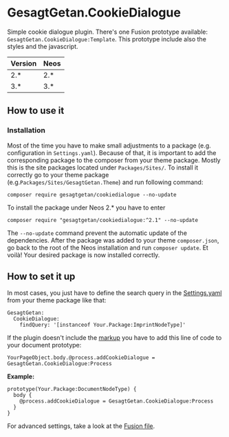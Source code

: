 # GesagtGetan.CookieDialogue

Simple cookie dialogue plugin. There's one Fusion prototype available: `GesagtGetan.CookieDialogue:Template`. This prototype include also the styles and the javascript.

| Version | Neos   |
|---------|--------|
| 2.*     | 2.*    |
| 3.*     | 3.*    |

## How to use it
### Installation
Most of the time you have to make small adjustments to a package (e.g. configuration in `Settings.yaml`). Because of that, it is important to add the corresponding package to the composer from your theme package. Mostly this is the site packages located under `Packages/Sites/`. To install it correctly go to your theme package (e.g.`Packages/Sites/GesagtGetan.Theme`) and run following command:
```
composer require gesagtgetan/cookiedialogue --no-update
```

To install the package under Neos 2.* you have to enter
```
composer require "gesagtgetan/cookiedialogue:^2.1" --no-update
```

The `--no-update` command prevent the automatic update of the dependencies. After the package was added to your theme `composer.json`, go back to the root of the Neos installation and run `composer update`. Et voilà! Your desired package is now installed correctly.


## How to set it up
In most cases, you just have to define the search query in the [Settings.yaml](Configuration/Settings.yaml) from your theme package like that:

```
GesagtGetan:
  CookieDialogue:
    findQuery: '[instanceof Your.Package:ImprintNodeType]'
```

If the plugin doesn't include the [markup](Resources/Private/Templates/CookieDialogue.html) you have to add this line of code to your document prototype:  

`YourPageObject.body.@process.addCookieDialogue = GesagtGetan.CookieDialogue:Process`

**Example:**

```
prototype(Your.Package:DocumentNodeType) {
  body {
    @process.addCookieDialogue = GesagtGetan.CookieDialogue:Process
  }
}
```

For advanced settings, take a look at the [Fusion file](Resources/Private/Fusion/Root.ts2).
